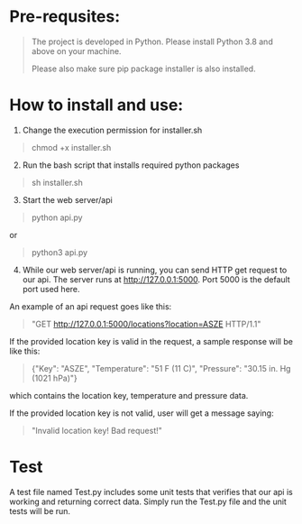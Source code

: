 # Pre-requsites:
> The project is developed in Python. Please install Python 3.8 and above on your machine.
>
> Please also make sure pip package installer is also installed.

# How to install and use:
1. Change the execution permission for installer.sh
> chmod +x installer.sh
> 
2. Run the bash script that installs required python packages
> sh installer.sh
> 
3. Start the web server/api
> python api.py
> 
or 

> python3 api.py


4. While our web server/api is running, you can send HTTP get request to our api. The server runs at http://127.0.0.1:5000. Port 5000 is the default port used here.

An example of an api request goes like this:
> "GET http://127.0.0.1:5000/locations?location=ASZE HTTP/1.1"
> 

If the provided location key is valid in the request, a sample response will be like this:
> {"Key": "ASZE", "Temperature": "51 F (11 C)", "Pressure": "30.15 in. Hg (1021 hPa)"}

which contains the location key, temperature and pressure data.

If the provided location key is not valid, user will get a message saying:
> "Invalid location key! Bad request!"

# Test
A test file named Test.py includes some unit tests that verifies that our api is working and returning correct data. Simply run the Test.py file and the unit tests will be run.
